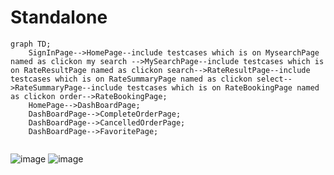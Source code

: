 # Standalone

```mermaid
graph TD;
    SignInPage-->HomePage--include testcases which is on MysearchPage named as clickon my search -->MySearchPage--include testcases which is on RateResultPage named as clickon search-->RateResultPage--include testcases which is on RateSummaryPage named as clickon select-->RateSummaryPage--include testcases which is on RateBookingPage named as clickon order-->RateBookingPage;
    HomePage-->DashBoardPage;
    DashBoardPage-->CompleteOrderPage;
    DashBoardPage-->CancelledOrderPage;
    DashBoardPage-->FavoritePage;
    
```
![image](https://user-images.githubusercontent.com/117973924/215289004-6c5f6b6c-8b95-41ff-a1ac-5230f8b6649e.png)
![image](https://user-images.githubusercontent.com/117973924/215289520-35001517-694a-44eb-93de-e506ae7a70cd.png)


